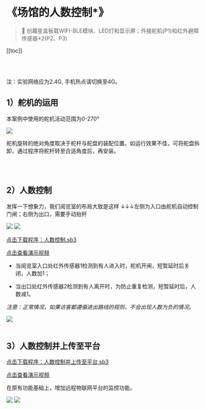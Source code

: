 # 《场馆的人数控制*》

> 🧰  创趣星盒板载WIFI-BLE模块、LED灯和显示屏；外接舵机(P1)和红外避障传感器*2(P2、P3)


[[toc]]

<br>
<br>

<span class="attention">注：实验网络应为2.4G, 手机热点请切换至4G。</span>



## 1）舵机的运用

本案例中使用的舵机活动范围为0-270°

<img src="/images/docimg/Snipaste_2025-03-07_09-52-25.png">

舵机旋转的绝对角度取决于舵杆与舵盘的装配位置。如运行效果不佳，可将舵盘拆卸，通过程序将舵杆转至合适角度后，再安装。

<br>
<br>

## 2）人数控制

发挥一下想象力，我们阅览室的布局大致是这样 ↓↓↓左侧为入口由舵机自动控制门闸；右侧为出口，需要手动抬杆

<img src="/images/docimg/Snipaste_2025-07-01_11-33-38.png">

<img src="/images/docimg/Snipaste_2025-07-01_11-36-10.png">

<a href="/tutorial/starbox_collection/sb3/人数控制.sb3">点击下载程序：人数控制.sb3</a>

<a href="https://www.cfunworld.com" target="_blank">点击查看演示视频</a>

- 当阅览室入口处红外传感器1检测到有人进入时，舵机开闸，短暂延时后关闭，人数加1；

- 当出口处红外传感器2检测到有人离开时，为防止重复检测，短暂延时后，人数减1。

*注意：正常情况，如果访客都遵循进出路线的规则，不会出现人数为负的情况。*

<img src="/images/docimg/Snipaste_2025-03-07_10-40-54.png">

<br>
<br>

## 3）人数控制并上传至平台

<a href="/tutorial/starbox_collection/sb3/人数控制并上传至平台.sb3">点击下载程序：人数控制并上传至平台.sb3</a>

<a href="https://www.cfunworld.com" target="_blank">点击查看演示视频</a>

在原有功能基础上，增加远程物联网平台的监控功能。

<img src="/images/docimg/Snipaste_2025-03-07_11-11-45.png">

<img src="/images/docimg/Snipaste_2025-03-07_11-12-51.png">